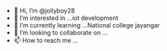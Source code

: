 - 👋 Hi, I’m @jollyboy28
- 👀 I’m interested in ...iot development 
- 🌱 I’m currently learning ...National college jayangar
- 💞️ I’m looking to collaborate on ...
- 📫 How to reach me ...

<!---
jollyboy28/jollyboy28 is a ✨ special ✨ repository because its `README.md` (this file) appears on your GitHub profile.
You can click the Preview link to take a look at your changes.
--->
